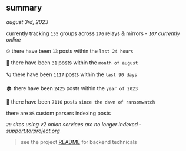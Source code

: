 
## summary
_august 3rd, 2023_

currently tracking `155` groups across `276` relays & mirrors - _`107` currently online_

⏲ there have been `13` posts within the `last 24 hours`

🦈 there have been `31` posts within the `month of august`

🪐 there have been `1117` posts within the `last 90 days`

🏚 there have been `2425` posts within the `year of 2023`

🦕 there have been `7116` posts `since the dawn of ransomwatch`

there are `85` custom parsers indexing posts

_`20` sites using v2 onion services are no longer indexed - [support.torproject.org](https://support.torproject.org/onionservices/v2-deprecation/)_

> see the project [README](https://github.com/joshhighet/ransomwatch#ransomwatch--) for backend technicals
